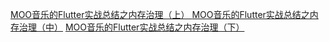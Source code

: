 
 [ MOO音乐的Flutter实战总结之内存治理（上） ](https://mp.weixin.qq.com/s?__biz=MzI1NjEwMTM4OA==&mid=2651234187&idx=1&sn=a7db34b3bdce052634c8ef51bde4823f&chksm=f1d9e2e8c6ae6bfe4c06d8c1876f04b2d7d682fdb52496eb797a7977227cde565294385b41b5&scene=178&cur_album_id=1732072617630597123#rd) 
 [  MOO音乐的Flutter实战总结之内存治理（中）](https://mp.weixin.qq.com/s?__biz=MzI1NjEwMTM4OA==&mid=2651234202&idx=1&sn=d845e4fdf5243ba9ba2c67662ae6781c&chksm=f1d9e2f9c6ae6befe1e4c29a5bad08fc08291848122aa1c862d9cb468df15ca0ffd93f919ad8&cur_album_id=1732072617630597123&scene=189#wechat_redirect) 
 [  MOO音乐的Flutter实战总结之内存治理（下） ]([https://www.jianshu.com/p/bcc74f37aba5](https://mp.weixin.qq.com/s?__biz=MzI1NjEwMTM4OA==&mid=2651234225&idx=1&sn=51c7a1fd32907f2be068530923b0a3a9&chksm=f1d9e2d2c6ae6bc490b5049976bf6dc9452cb34827ef86a7e60e14ec7ada34b3ee40175bc969&cur_album_id=1732072617630597123&scene=189#wechat_redirect)) 
